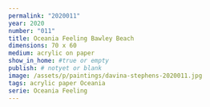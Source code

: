 ```yaml
---
permalink: "2020011"
year: 2020
number: "011"
title: Oceania Feeling Bawley Beach
dimensions: 70 x 60
medium: acrylic on paper
show_in_home: #true or empty
publish: # notyet or blank
image: /assets/p/paintings/davina-stephens-2020011.jpg
tags: acrylic paper Oceania
serie: Oceania Feeling
---
```

